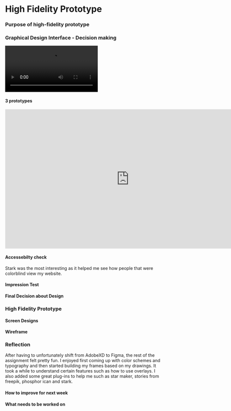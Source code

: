 # High Fidelity Prototype
### Purpose of high-fidelity prototype

### Graphical Design Interface - Decision making 
![impression test](./zoom_0.mp4)

#### 3 prototypes
<iframe style="border: 1px solid rgba(0, 0, 0, 0.1);" width="800" height="450" src="https://www.figma.com/embed?embed_host=share&url=https%3A%2F%2Fwww.figma.com%2Ffile%2FG14jgEbNAFXMyDvPlYi0Sb%2Fprototypes-impression-test%3Fnode-id%3D0%253A1" allowfullscreen></iframe>

#### Accessebilty check 
Stark was the most interesting as it helped me see how people that were colorblind view my website. 

#### Impression Test

#### Final Decision about Design 

### High Fidelity Prototype

#### Screen Designs

#### Wireframe

### Reflection

After having to unfortunately shift from AdobeXD to Figma, the rest of the assignment felt pretty fun. I enjoyed first coming up with color schemes and typography and then started building my frames based on my drawings. It took a while to understand certain features such as how to use overlays. I also added some great plug-ins to help me such as star maker, stories from freepik, phosphor ican and stark. 
#### How to improve for next week

#### What needs to be worked on 

